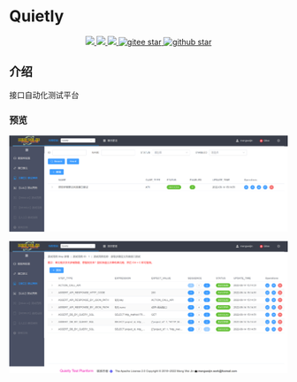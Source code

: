 # Quietly
<p align="center">	
	<a target="_blank" href="https://search.maven.org/search?q=g:%22com.github.mengweijin%22%20AND%20a:%22quietly%22">
		<img src="https://img.shields.io/maven-central/v/com.github.mengweijin/quietly" />
	</a>
	<a target="_blank" href="https://github.com/mengweijin/quietly/blob/master/LICENSE">
		<img src="https://img.shields.io/badge/license-Apache2.0-blue.svg" />
	</a>
	<a target="_blank" href="https://www.oracle.com/technetwork/java/javase/downloads/index.html">
		<img src="https://img.shields.io/badge/JDK-8+-green.svg" />
	</a>
	<a target="_blank" href="https://gitee.com/mengweijin/quietly/stargazers">
		<img src="https://gitee.com/mengweijin/quietly/badge/star.svg?theme=dark" alt='gitee star'/>
	</a>
	<a target="_blank" href='https://github.com/mengweijin/quietly'>
		<img src="https://img.shields.io/github/stars/mengweijin/quietly.svg?style=social" alt="github star"/>
	</a>
</p>


## 介绍
接口自动化测试平台

### 预览
![image](docs/image/test_case.png)

![image](docs/image/test_step.png)
